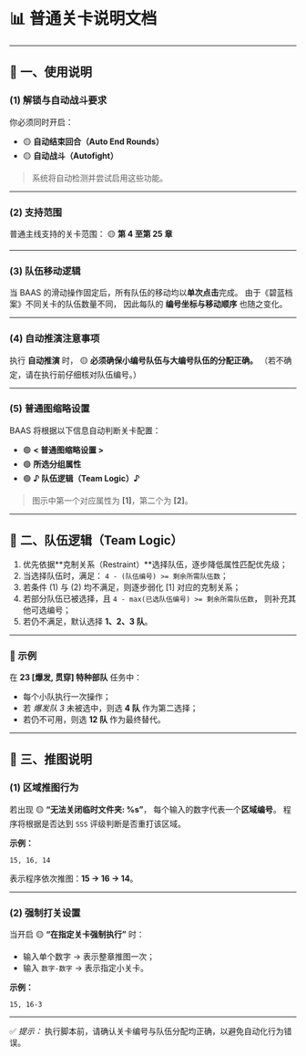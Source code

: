 
# 📊 普通关卡说明文档

---

## 🧩 一、使用说明

### (1) 解锁与自动战斗要求

你必须同时开启：

* 🟡 **自动结束回合（Auto End Rounds）**
* 🟡 **自动战斗（Autofight）**

> 系统将自动检测并尝试启用这些功能。

---

### (2) 支持范围

普通主线支持的关卡范围：
🟡 **第 4 至第 25 章**

---

### (3) 队伍移动逻辑

当 BAAS 的滑动操作固定后，所有队伍的移动均以**单次点击**完成。
由于《碧蓝档案》不同关卡的队伍数量不同，
因此每队的 **编号坐标与移动顺序** 也随之变化。

---

### (4) 自动推演注意事项

执行 **自动推演** 时，
🟡 **必须确保小编号队伍与大编号队伍的分配正确。**
（若不确定，请在执行前仔细核对队伍编号。）

---

### (5) 普通图缩略设置

BAAS 将根据以下信息自动判断关卡配置：

* 🟢 **< 普通图缩略设置 >**
* 🟢 **所选分组属性**
* 🟢 **♪ 队伍逻辑（Team Logic）♪**

> 图示中第一个对应属性为 **[1]**，第二个为 **[2]**。

---

## 🤖 二、队伍逻辑（Team Logic）

1. 优先依据**克制关系（Restraint）**选择队伍，逐步降低属性匹配优先级；
2. 当选择队伍时，满足：
   `4 - (队伍编号) >= 剩余所需队伍数`；
3. 若条件 (1) 与 (2) 均不满足，则逐步弱化 [1] 对应的克制关系；
4. 若部分队伍已被选择，且 `4 - max(已选队伍编号) >= 剩余所需队伍数`，
   则补充其他可选编号；
5. 若仍不满足，默认选择 **1、2、3 队**。

---

### 🧠 示例

在 **23 [爆发, 贯穿] 特种部队** 任务中：

* 每个小队执行一次操作；
* 若 *爆发队 3* 未被选中，则选 **4 队** 作为第二选择；
* 若仍不可用，则选 **12 队** 作为最终替代。

---

## 🚀 三、推图说明

### (1) 区域推图行为

若出现
🟡 **“无法关闭临时文件夹: %s”**，
每个输入的数字代表一个**区域编号**。
程序将根据是否达到 `SSS` 评级判断是否重打该区域。

**示例：**

```text
15, 16, 14
```

表示程序依次推图：**15 → 16 → 14**。

---

### (2) 强制打关设置

当开启 🟡 **“在指定关卡强制执行”** 时：

* 输入单个数字 → 表示整章推图一次；
* 输入 `数字-数字` → 表示指定小关卡。

**示例：**

```text
15, 16-3
```

---

✅ *提示：*
执行脚本前，请确认关卡编号与队伍分配均正确，以避免自动化行为错误。
